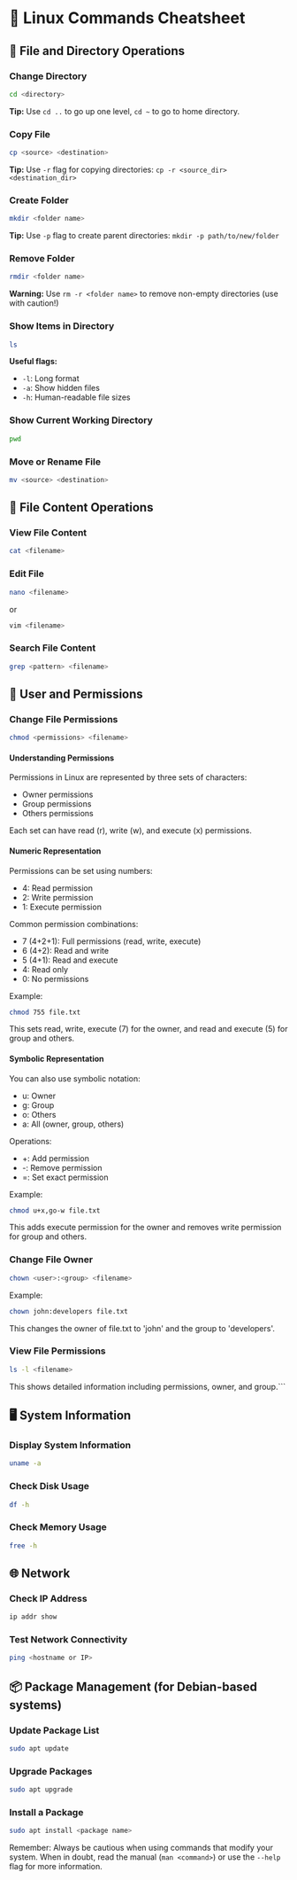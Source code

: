 # 🐧 Linux Commands Cheatsheet

## 📁 File and Directory Operations

### Change Directory
```bash
cd <directory>
```
**Tip:** Use `cd ..` to go up one level, `cd ~` to go to home directory.

### Copy File
```bash
cp <source> <destination>
```
**Tip:** Use `-r` flag for copying directories: `cp -r <source_dir> <destination_dir>`

### Create Folder
```bash
mkdir <folder name>
```
**Tip:** Use `-p` flag to create parent directories: `mkdir -p path/to/new/folder`

### Remove Folder
```bash
rmdir <folder name>
```
**Warning:** Use `rm -r <folder name>` to remove non-empty directories (use with caution!)

### Show Items in Directory
```bash
ls
```
**Useful flags:**
- `-l`: Long format
- `-a`: Show hidden files
- `-h`: Human-readable file sizes

### Show Current Working Directory
```bash
pwd
```

### Move or Rename File
```bash
mv <source> <destination>
```

## 📝 File Content Operations

### View File Content
```bash
cat <filename>
```

### Edit File
```bash
nano <filename>
```
or
```bash
vim <filename>
```

### Search File Content
```bash
grep <pattern> <filename>
```

## 👤 User and Permissions

### Change File Permissions
```bash
chmod <permissions> <filename>
```

#### Understanding Permissions

Permissions in Linux are represented by three sets of characters:
- Owner permissions
- Group permissions
- Others permissions

Each set can have read (r), write (w), and execute (x) permissions.

#### Numeric Representation

Permissions can be set using numbers:
- 4: Read permission
- 2: Write permission
- 1: Execute permission

Common permission combinations:
- 7 (4+2+1): Full permissions (read, write, execute)
- 6 (4+2): Read and write
- 5 (4+1): Read and execute
- 4: Read only
- 0: No permissions

Example:
```bash
chmod 755 file.txt
```
This sets read, write, execute (7) for the owner, and read and execute (5) for group and others.

#### Symbolic Representation

You can also use symbolic notation:
- u: Owner
- g: Group
- o: Others
- a: All (owner, group, others)

Operations:
- +: Add permission
- -: Remove permission
- =: Set exact permission

Example:
```bash
chmod u+x,go-w file.txt
```
This adds execute permission for the owner and removes write permission for group and others.

### Change File Owner
```bash
chown <user>:<group> <filename>
```

Example:
```bash
chown john:developers file.txt
```
This changes the owner of file.txt to 'john' and the group to 'developers'.

### View File Permissions
```bash
ls -l <filename>
```
This shows detailed information including permissions, owner, and group.```

## 🖥️ System Information

### Display System Information
```bash
uname -a
```

### Check Disk Usage
```bash
df -h
```

### Check Memory Usage
```bash
free -h
```

## 🌐 Network

### Check IP Address
```bash
ip addr show
```

### Test Network Connectivity
```bash
ping <hostname or IP>
```

## 📦 Package Management (for Debian-based systems)

### Update Package List
```bash
sudo apt update
```

### Upgrade Packages
```bash
sudo apt upgrade
```

### Install a Package
```bash
sudo apt install <package name>
```

Remember: Always be cautious when using commands that modify your system. When in doubt, read the manual (`man <command>`) or use the `--help` flag for more information.